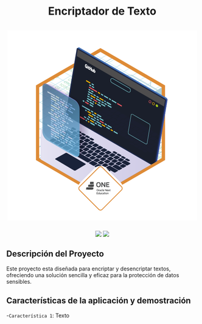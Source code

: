 
<div align="center">
  <h1 align="center">
    Encriptador de Texto
    <br />
    <br />
      <img src="https://github.com/JCH-PC/Desafio01/blob/main/img/Prancheta%203.png">
  </h1>
</div>

<p align="center">
  <img src="https://img.shields.io/badge/Estado-Concluido-blue">
  <img src="https://img.shields.io/badge/Version-v5.0-blue">
</p>

## Descripción del Proyecto
Este proyecto esta diseñada para encriptar y desencriptar textos, ofreciendo una solución sencilla y eficaz para la protección de datos sensibles.

## Características de la aplicación y demostración
-`Característica 1`: Texto


